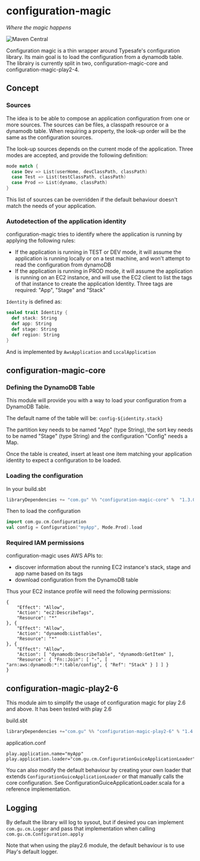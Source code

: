# configuration-magic
_Where the magic happens_

![Maven Central](https://maven-badges.herokuapp.com/maven-central/com.gu/configuration-magic-core_2.11/badge.svg)

Configuration magic is a thin wrapper around Typesafe's configuration library. Its main goal is to load the configuration from a dynamodb table.
The librairy is currently split in two, configuration-magic-core and configuration-magic-play2-4.

## Concept
### Sources
The idea is to be able to compose an application configuration from one or more sources. The sources can be files, a classpath resource or a dynamodb table.
When requiring a property, the look-up order will be the same as the configuration sources.

The look-up sources depends on the current mode of the application. Three modes are accepted, and provide the following definition:

````scala
mode match {
  case Dev => List(userHome, devClassPath, classPath)
  case Test => List(testClassPath, classPath)
  case Prod => List(dynamo, classPath)
}
````

This list of sources can be overridden if the default behaviour doesn't match the needs of your application.

### Autodetection of the application identity
configuration-magic tries to identify where the application is running by applying the following rules:

* If the application is running in TEST or DEV mode, it will assume the application is running locally or on a test machine, and won't attempt to read the configuration from dynamoDB
* If the application is running in PROD mode, it will assume the application is running on an EC2 instance, and will use the EC2 client to list the tags of that instance to create the application Identity. Three tags are required: "App", "Stage" and "Stack"

````Identity```` is defined as:

````scala
sealed trait Identity {
  def stack: String
  def app: String
  def stage: String
  def region: String
}
````

And is implemented by ````AwsApplication```` and ````LocalApplication````

## configuration-magic-core

### Defining the DynamoDB Table
This module will provide you with a way to load your configuration from a DynamoDB Table.

The default name of the table will be: ````config-${identity.stack}````

The partition key needs to be named "App" (type String), the sort key needs to be named "Stage" (type String) and the configuration "Config" needs a Map.

Once the table is created, insert at least one item matching your application identity to expect a configuration to be loaded.

### Loading the configuration

In your build.sbt

````scala
libraryDependencies += "com.gu" %% "configuration-magic-core" %  "1.3.0"
````

Then to load the configuration

````scala
import com.gu.cm.Configuration
val config = Configuration("myApp", Mode.Prod).load
````

### Required IAM permissions

configuration-magic uses AWS APIs to:
* discover information about the running EC2 instance's stack, stage and app name based on its tags
* download configuration from the DynamoDB table

Thus your EC2 instance profile will need the following permissions:

```
{
    "Effect": "Allow",
    "Action": "ec2:DescribeTags",
    "Resource": "*"
}, {
    "Effect": "Allow",
    "Action": "dynamodb:ListTables",
    "Resource": "*"
}, {
    "Effect": "Allow",
    "Action": [ "dynamodb:DescribeTable", "dynamodb:GetItem" ],
    "Resource": { "Fn::Join": [ "-", [ "arn:aws:dynamodb:*:*:table/config", { "Ref": "Stack" } ] ] }
}
```

## configuration-magic-play2-6

This module aim to simplify the usage of configuration magic for play 2.6 and above.
It has been tested with play 2.6

build.sbt

````scala
libraryDependencies +="com.gu" %% "configuration-magic-play2-6" % "1.4.0"
````

application.conf

````
play.application.name="myApp"
play.application.loader="com.gu.cm.ConfigurationGuiceApplicationLoader"
````

You can also modify the default behaviour by creating your own loader that extends ````ConfigurationGuiceApplicationLoader```` or that manually calls the core configuration.
See ConfigurationGuiceApplicationLoader.scala for a reference implementation.

## Logging
By default the library will log to sysout, but if desired you can implement ````com.gu.cm.Logger```` and pass that implementation when calling ````com.gu.cm.Configuration.apply````

Note that when using the play2.6 module, the default behaviour is to use Play's default logger.
